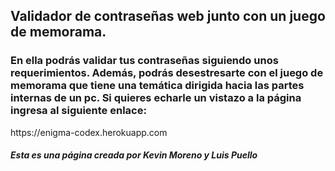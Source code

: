 <h2>Validador de contraseñas web junto con un juego de memorama.</h2>
<h3>En ella podrás validar tus contraseñas siguiendo unos requerimientos.
Además, podrás desestresarte con el juego de memorama que tiene una temática dirigida hacia las partes internas de un pc.
Si quieres echarle un vistazo a la página ingresa al siguiente enlace:</h3>
https://enigma-codex.herokuapp.com

<h5>Esta es una página creada por Kevin Moreno y Luis Puello</h5>
